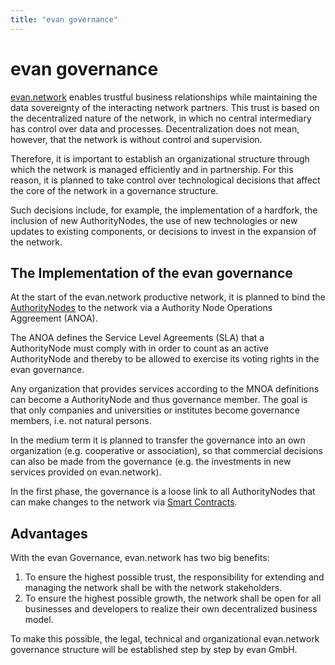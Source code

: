 ```yaml
---
title: "evan governance"
---
```

# evan governance
[evan.network](https://evan.network/) enables trustful business relationships while maintaining the data sovereignty of the interacting network partners. This trust is based on the decentralized nature of the network, in which no central intermediary has control over data and processes. Decentralization does not mean, however, that the network is without control and supervision.

Therefore, it is important to establish an organizational structure through which the network is managed efficiently and in partnership. For this reason, it is planned to take control over technological decisions that affect the core of the network in a governance structure.

Such decisions include, for example, the implementation of a hardfork, the inclusion of new AuthorityNodes, the use of new technologies or new updates to existing components, or decisions to invest in the expansion of the network.

## The Implementation of the evan governance
At the start of the evan.network productive network, it is planned to bind the [AuthorityNodes](/doc/authoritynode) to the network via a Authority Node Operations Aggreement (ANOA).

The ANOA defines the Service Level Agreements (SLA) that a AuthorityNode must comply with in order to count as an active AuthorityNode and thereby to be allowed to exercise its voting rights in the evan governance.

Any organization that provides services according to the MNOA definitions can become a AuthorityNode and thus governance member. The goal is that only companies and universities or institutes become governance members, i.e. not natural persons.

In the medium term it is planned to transfer the governance into an own organization (e.g. cooperative or association), so that commercial decisions can also be made from the governance (e.g. the investments in new services provided on evan.network).

In the first phase, the governance is a loose link to all AuthorityNodes that can make changes to the network via [Smart Contracts](/dev/smart-contracts).

## Advantages
With the evan Governance, evan.network has two big benefits:
1. To ensure the highest possible trust, the responsibility for extending and managing the network shall be with the network stakeholders.
2. To ensure the highest possible growth, the network shall be open for all businesses and developers to realize their own decentralized business model.

To make this possible, the legal, technical and organizational evan.network governance structure will be established step by step by evan GmbH.
